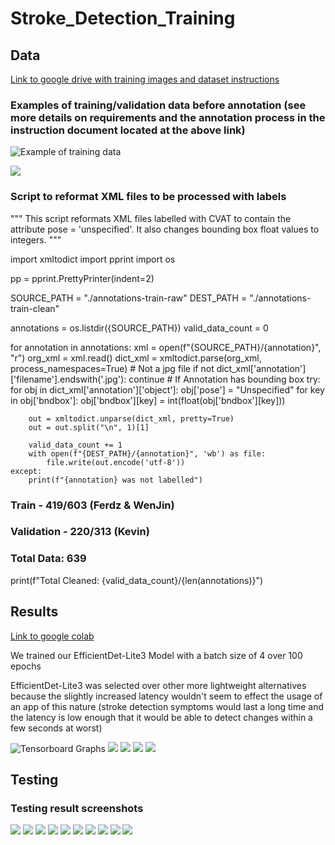 # Stroke_Detection_Training



## Data
[Link to google drive with training images and dataset instructions](https://drive.google.com/drive/folders/1Pdd8phPOgasBIXaX9CAk65HhruBgEjii?usp=sharing)

### Examples of training/validation data before annotation (see more details on requirements and the annotation process in the instruction document located at the above link)
![Example of training data](/screenshots/data1.jpg)

![](/screenshots/data2.jpg)
### Script to reformat XML files to be processed with labels 

"""
This script reformats XML files labelled with CVAT to
contain the attribute pose = 'unspecified'.
It also changes bounding box float values to integers.
"""

import xmltodict
import pprint
import os

pp = pprint.PrettyPrinter(indent=2)

SOURCE_PATH = "./annotations-train-raw"
DEST_PATH = "./annotations-train-clean"

annotations = os.listdir({SOURCE_PATH})
valid_data_count = 0

for annotation in annotations:
    xml = open(f"{SOURCE_PATH}/{annotation}", "r")
    org_xml = xml.read()
    dict_xml = xmltodict.parse(org_xml, process_namespaces=True)
    # Not a jpg file
    if not dict_xml['annotation']['filename'].endswith('.jpg'):
        continue
    # If Annotation has bounding box
    try:
        for obj in dict_xml['annotation']['object']:
            obj['pose'] = "Unspecified"
            for key in obj['bndbox']:
                obj['bndbox'][key] = int(float(obj['bndbox'][key]))

        out = xmltodict.unparse(dict_xml, pretty=True)
        out = out.split("\n", 1)[1]

        valid_data_count += 1
        with open(f"{DEST_PATH}/{annotation}", 'wb') as file:
            file.write(out.encode('utf-8'))
    except:
        print(f"{annotation} was not labelled")

### Train - 419/603 (Ferdz & WenJin)
### Validation - 220/313 (Kevin)
### Total Data: 639
print(f"Total Cleaned: {valid_data_count}/{len(annotations)}")



## Results
[Link to google colab](https://colab.research.google.com/drive/19RhGfiKIkM0KLWVSCt6hnT3fcXBlTCMz?authuser=3)


We trained our EfficientDet-Lite3 Model with a batch size of 4 over 100 epochs

EfficientDet-Lite3 was selected over other more lightweight alternatives because the slightly increased latency wouldn't seem to effect the usage of an app of this nature (stroke detection symptoms would last a long time and the latency is low enough that it would be able to detect changes within a few seconds at worst)

![Tensorboard Graphs](/screenshots/learning_rate.png)
![](/screenshots/epoch_cls_loss.png)
![](/screenshots/epoch_det_loss.png)
![](/screenshots/epoch_loss.png)
![](/screenshots/time_series_loss.png)



## Testing

### Testing result screenshots
![](/screenshots/1.png)
![](/screenshots/7.png)
![](/screenshots/2.png)
![](/screenshots/3.png)
![](/screenshots/4.png)
![](/screenshots/5.png)
![](/screenshots/6.png)
![](/screenshots/screenshot1.png)
![](/screenshots/screenshot2.png)
![](/screenshots/screenshot3.png)